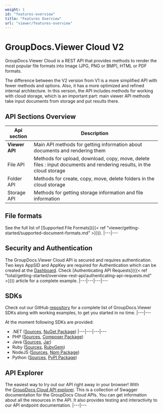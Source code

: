 ```yaml
---
weight: 1
id: "features-overview"
title: "Features Overview"
url: "viewer/features-overview"
---
```




# GroupDocs.Viewer Cloud V2 #

GroupDocs.Viewer Cloud is a REST API that provides methods to render the most popular file formats into Image (JPG, PNG or BMP), HTML or PDF formats.

The difference between the V2 version from V1 is a more simplified API with fewer methods and options. Also, it has a more optimized and refined internal architecture. In this version, the API includes methods for working with cloud storage, which is an important part: main viewer API methods take input documents from storage and put results there.

## API Sections Overview ##

|Api section|Description
|---|---
|**Viewer API**|Main API methods for getting information about documents and rendering them
|File API|Methods for upload, download, copy, move, delete files : input documents and rendering results, in the cloud storage
|Folder API|Methods for create, copy, move, delete folders in the cloud storage
|Storage API|Methods for getting storage information and file information


## File formats ##

See the full list of [Supported File Formats]({{< ref "viewer/getting-started/supported-document-formats.md" >}})).
|---|---

## Security and Authentication ##

The GroupDocs.Viewer Cloud API is secured and requires authentication. Two keys AppSID and AppKey are required for Authentication which can be created at the [Dashboard](http://dashboard.groupdocs.cloud/). Check [Authenticating API Requests]({{< ref "total/getting-started/overview-rest-api/authenticating-api-requests.md" >}})) article for a complete example. 
|---|---|---|---

## SDKs ##

Check out our GitHub [repository](https://github.com/groupdocs-viewer-cloud) for a complete list of GroupDocs.Viewer SDKs along with working examples, to get you started in no time. 
|---|---

At the moment following SDKs are provided: 

* .NET ([Sources](https://github.com/groupdocs-viewer-cloud/groupdocs-viewer-cloud-dotnet), [NuGet Package](https://www.nuget.org/packages/GroupDocs.Viewer-Cloud/))
|---|---|---|---
* PHP ([Sources](https://github.com/groupdocs-viewer-cloud/groupdocs-viewer-cloud-php), [Composer Package](https://packagist.org/packages/groupdocscloud/viewer-sdk-php))
* Java ([Sources](https://github.com/groupdocs-viewer-cloud/groupdocs-viewer-cloud-java), [Jar](https://repository.groupdocs.cloud/webapp/#/artifacts/browse/tree/General/repo/com/groupdocs/groupdocs-viewer-cloud))
* Ruby ([Sources](https://github.com/groupdocs-viewer-cloud/groupdocs-viewer-cloud-ruby), [RubyGem](https://rubygems.org/gems/groupdocs_viewer_cloud))
* NodeJS ([Sources](https://github.com/groupdocs-viewer-cloud/groupdocs-viewer-cloud-node), [Npm Package](https://www.npmjs.com/package/groupdocs-viewer-cloud))
* Python ([Sources](https://github.com/groupdocs-viewer-cloud/groupdocs-viewer-cloud-python), [PyPI Package](https://pypi.org/project/groupdocs-viewer-cloud/))

## API Explorer ##

The easiest way to try out our API right away in your browser! With the [GroupDocs Cloud API explorer](https://apireference.groupdocs.cloud/viewer/). This is a collection of Swagger documentation for the GroupDocs Cloud APIs. You can get information about all the resources in the API. It also provides testing and interactivity to our API endpoint documentation.
|---|---
